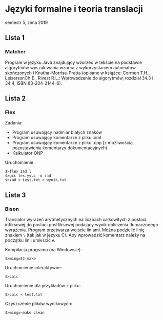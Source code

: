 # Języki formalne i teoria translacji
semestr 5, zima 2019

## Lista 1
### Matcher
Program w języku Java znajdujący wzorzec w tekście na podstawie algorytmów wyszukiwania wzorca z wykorzystaniem automatów skończonych i Knutha-Morrisa-Pratta (opisane w książce: Cormen T.H., LeisersonCh.E., Rivest R.L.: Wprowadzenie do algorytmów, rozdział 34.3 i 34.4, ISBN 83-204-2144-6).

## Lista 2
### Flex
Zadania:
* Program usuwający nadmiar białych znaków
* Program usuwający komentarze z pliku .xml
* Program usuwający komentarze z pliku .cpp (z możliwością pozostawienia komentarzy dokumentacyjnych)
* Kalkulator ONP

Uruchomienie:

```
$>flex zad.l
$>gcc lex.yy.c -o zad
$>zad < test.txt > wynik.txt
```

## Lista 3
### Bison
Translator wyrażeń arytmetycznych na liczbach całkowitych z postaci infiksowej do postaci postfiksowej podający wynik obliczenia tłumaczonego wyrażenia. Program przetwarza wejście liniami. Można podzielić linię znakiem `\` (tak jak w języku C). Aby wprowadzić komentarz należy na początku linii umieścić `#`.

Kompilacja programu (na Windowsie):
```
$>mingw32-make
```

Uruchomienie interaktywne:
```
$>calc
```
Uruchomienie dla przykładów z pliku:
```
$>calc < test.txt
```

Czyszczenie plików wynikowych:
```
$>mingw-make clean
```
